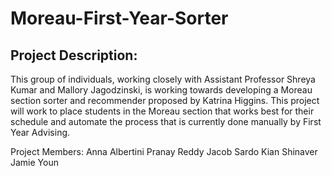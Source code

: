 # Moreau-First-Year-Sorter

## Project Description:
This group of individuals, working closely with Assistant Professor Shreya Kumar and Mallory Jagodzinski, is working towards developing a Moreau section sorter and recommender proposed by Katrina Higgins. This project will work to place students in the Moreau section that works best for their schedule and automate the process that is currently done manually by First Year Advising.

Project Members:
Anna Albertini
Pranay Reddy
Jacob Sardo
Kian Shinaver
Jamie Youn
